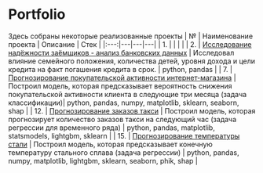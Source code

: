 # Portfolio

Здесь собраны некоторые реализованные проекты
| № | Наименование проекта | Описание | Стек |
|:---:|---|---|---|
| 1. |  |  |  |
| 2. | [Исследование надёжности заёмщиков - анализ банковских данных](https://github.com/AntonSA888/Portfolio/tree/main/2_credit_scoring) | Исследовал влияние семейного положения, количества детей, уровня дохода и цели кредита на факт погашения кредита в срок.  | python, pandas |
| 7. | [Прогнозирование покупательской активности интернет-магазина](https://github.com/AntonSA888/Portfolio/tree/main/7_purchasing_activity) | Построил модель, которая предсказывает вероятность снижения покупательской активности клиента в следующие три месяца (задача классификации)| python, pandas, numpy, matplotlib, sklearn, seaborn, shap |
| 12. | [Прогнозирование заказов такси](https://github.com/AntonSA888/Portfolio/tree/main/12_time_series_taxi) | Построил модель, которая прогнозирует количество заказов такси на следующий час (задача регрессии для временного ряда) | python, pandas, matplotlib, statsmodels, lightgbm, sklearn |
| 15. | [Прогнозирование температуры стали](https://github.com/AntonSA888/Portfolio/tree/main/15_steel_processing) | Построил модель, которая предсказывает конечную температуру стального сплава (задача регрессии) | python, pandas, numpy, matplotlib, lightgbm, sklearn, seaborn, phik, shap |
